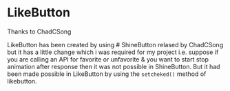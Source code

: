 # LikeButton

Thanks to ChadCSong

LikeButton has been created by using # ShineButton relased by ChadCSong but it has a little change which i was required for my project i.e. suppose if you are calling an API for favorite or unfavorite & you want to start stop animation after response then it was not possible in ShineButton. But it had been made possible in LikeButton by using the `setcheked()` method of likebutton.
